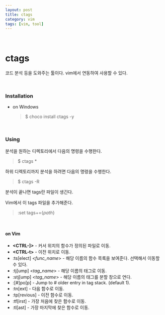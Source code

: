 ```yaml
---
layout: post
title: ctags
category: vim
tags: [vim, tool]
---
```


&nbsp;

# ctags

코드 분석 등을 도와주는 툴이다. vim에서 연동하여 사용할 수 있다.

&nbsp;

### Installation

- on Windows

  > $ choco install ctags -y

&nbsp;

### Using

분석을 원하는 디렉토리에서 다음의 명령을 수행한다.

> $ ctags *

하위 디렉토리까지 분석을 하려면 다음의 명령을 수행한다.

> $ ctags -R

분석이 끝나면 tags란 파일이 생긴다.

Vim에서 이 tags 파일을 추가해준다.

> :set tags+={*path*}

&nbsp;

#### on Vim

- **\<CTRL-]>** - 커서 위치의 함수가 정의된 파일로 이동.
- **\<CTRL-t>** - 이전 위치로 이동.
- :ts[elect] \<*func_name*> - 해당 이름의 함수 목록을 보여준다. 선택해서 이동할 수 있다.
- :tj[ump] \<*tag_name*> - 해당 이름의 태그로 이동.
- :stj[ump] \<*tag_name*> - 해당 이름의 태그를 분할 창으로 연다.
- :[#]po[p] - Jump to # older entry in tag stack. (default 1).
- :tn[ext] - 다음 함수로 이동.
- :tp[revious] - 이전 함수로 이동.
- :tf[irst] - 가장 처음에 찾은 함수로 이동.
- :tl[ast] - 가장 마지막에 찾은 함수로 이동.